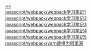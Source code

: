 <br/>[<<](?name=javascript/index)<br/>[javascript/webpack/webpack学习笔记1](?name=javascript/webpack/webpack学习笔记1)<br/>[javascript/webpack/webpack学习笔记2](?name=javascript/webpack/webpack学习笔记2)<br/>[javascript/webpack/webpack学习笔记3](?name=javascript/webpack/webpack学习笔记3)<br/>[javascript/webpack/webpack学习笔记4](?name=javascript/webpack/webpack学习笔记4)<br/>[javascript/webpack/webpack学习笔记5](?name=javascript/webpack/webpack学习笔记5)<br/>[javascript/webpack/yarn替换为阿里源](?name=javascript/webpack/yarn替换为阿里源)